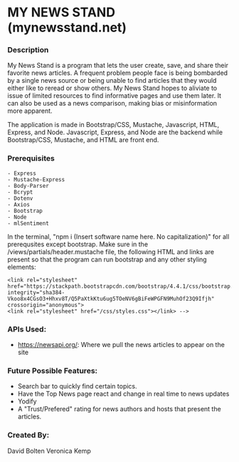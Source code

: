 # MY NEWS STAND (mynewsstand.net)

### Description

My News Stand is a program that lets the user create, save, and share their favorite news articles. 
A frequent problem people face is being bombarded by a single news source or being unable to find articles that they would either like to reread or show others. My News Stand hopes to aliviate to issue of limited resources to find informative pages and use them later. It can also be used as a news comparison, making bias or misinformation more apparent.

The application is made in Bootstrap/CSS, Mustache, Javascript, HTML, Express, and Node.
Javascript, Express, and Node are the backend while Bootstrap/CSS, Mustache, and HTML are front end.

### Prerequisites
```
- Express
- Mustache-Express
- Body-Parser
- Bcrypt
- Dotenv
- Axios
- Bootstrap
- Node
- mlSentiment
```

In the terminal, "npm i (Insert software name here. No capitalization)" for all prerequsites except bootstrap.
Make sure in the /views/partials/header.mustache file, the following HTML and links are present so that the program can run bootstrap and any other styling elements:
<!-- <meta charset="utf-8">
    <meta name="viewport" content="width=device-width, initial-scale=1, shrink-to-fit=no">
    <link href="https://fonts.googleapis.com/css?family=Fredericka+the+Great&display=swap" rel="stylesheet">
    <!-- Bootstrap CSS -->
    <link rel="stylesheet" href="https://stackpath.bootstrapcdn.com/bootstrap/4.4.1/css/bootstrap.min.css" integrity="sha384-Vkoo8x4CGsO3+Hhxv8T/Q5PaXtkKtu6ug5TOeNV6gBiFeWPGFN9MuhOf23Q9Ifjh" crossorigin="anonymous">
    <link rel="stylesheet" href="/css/styles.css"></link> -->

### APIs Used:
- https://newsapi.org/: Where we pull the news articles to appear on the site

### Future Possible Features:
- Search bar to quickly find certain topics.
- Have the Top News page react and change in real time to news updates
- Yodify
- A "Trust/Prefered" rating for news authors and hosts that present the articles.

### Created By:
David Bolten
Veronica Kemp



